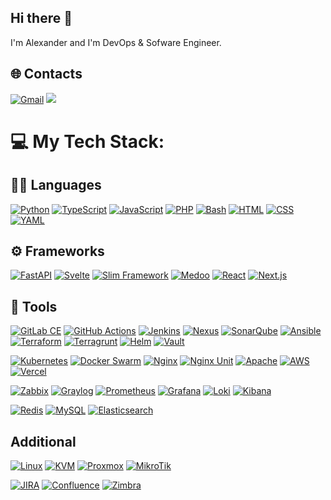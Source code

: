 ## Hi there 👋
I'm Alexander and I'm DevOps & Sofware Engineer.

## 🌐 Contacts
<a href = "mailto:karpulix+github@gmail.com?subject=From your Github Profile" ><img alt="Gmail" src="https://img.shields.io/badge/Gmail-D14836?style=for-the-badge&logo=gmail&logoColor=white" /></a>
<a href = "https://www.linkedin.com/in/alexander-karpov-812840159/" ><img src="https://img.shields.io/badge/linkedin%20-%230077B5.svg?&style=for-the-badge&logo=linkedin&logoColor=white"/></a>

# 💻  My Tech Stack:

## 👨‍💻 Languages
<a href=""><img alt="Python" src="https://img.shields.io/badge/Python-3776AB?style=for-the-badge&logo=python&logoColor=white" /></a>
<a href=""><img alt="TypeScript" src="https://img.shields.io/badge/TypeScript-3178C6?style=for-the-badge&logo=typescript&logoColor=white" /></a>
<a href=""><img alt="JavaScript" src="https://img.shields.io/badge/JavaScript-F7DF1E?style=for-the-badge&logo=javascript&logoColor=black" /></a>
<a href=""><img alt="PHP" src="https://img.shields.io/badge/PHP-777BB4?style=for-the-badge&logo=php&logoColor=white" /></a>
<a href=""><img alt="Bash" src="https://img.shields.io/badge/Bash-4EAA25?style=for-the-badge&logo=gnu-bash&logoColor=white" /></a>
<a href=""><img alt="HTML" src="https://img.shields.io/badge/HTML-E34F26?style=for-the-badge&logo=html5&logoColor=white" /></a>
<a href=""><img alt="CSS" src="https://img.shields.io/badge/CSS-1572B6?style=for-the-badge&logo=css3&logoColor=white" /></a>
<a href=""><img alt="YAML" src="https://img.shields.io/badge/YAML-CB171E?style=for-the-badge&logo=yaml&logoColor=white" /></a>

## ⚙️ Frameworks
<a href=""><img alt="FastAPI" src="https://img.shields.io/badge/FastAPI-009688?style=for-the-badge&logo=fastapi&logoColor=white" /></a>
<a href=""><img alt="Svelte" src="https://img.shields.io/badge/Svelte-FF3E00?style=for-the-badge&logo=svelte&logoColor=white" /></a>
<a href=""><img alt="Slim Framework" src="https://img.shields.io/badge/Slim_Framework-9bbb79?style=for-the-badge&logo=php&logoColor=white" /></a>
<a href=""><img alt="Medoo" src="https://img.shields.io/badge/Medoo-7F9CF5?style=for-the-badge&logo=php&logoColor=white" /></a>
<a href=""><img alt="React" src="https://img.shields.io/badge/React-61DAFB?style=for-the-badge&logo=react&logoColor=black" /></a>
<a href=""><img alt="Next.js" src="https://img.shields.io/badge/Next.js-000000?style=for-the-badge&logo=next.js&logoColor=white" /></a>



## 🧰 Tools
<a href=""><img alt="GitLab CE" src="https://img.shields.io/badge/GitLab_CE-FC6D26?style=for-the-badge&logo=gitlab&logoColor=white" /></a>
<a href=""><img alt="GitHub Actions" src="https://img.shields.io/badge/GitHub_Actions-2088FF?style=for-the-badge&logo=github-actions&logoColor=white" /></a>
<a href=""><img alt="Jenkins" src="https://img.shields.io/badge/Jenkins-D24939?style=for-the-badge&logo=jenkins&logoColor=white" /></a>
<a href=""><img alt="Nexus" src="https://img.shields.io/badge/Nexus-4285F4?style=for-the-badge&logo=nexus&logoColor=white" /></a>
<a href=""><img alt="SonarQube" src="https://img.shields.io/badge/SonarQube-4E9BCD?style=for-the-badge&logo=sonarqube&logoColor=white" /></a>
<a href=""><img alt="Ansible" src="https://img.shields.io/badge/Ansible-EE0000?style=for-the-badge&logo=ansible&logoColor=white" /></a>
<a href=""><img alt="Terraform" src="https://img.shields.io/badge/Terraform-623CE4?style=for-the-badge&logo=terraform&logoColor=white" /></a>
<a href=""><img alt="Terragrunt" src="https://img.shields.io/badge/Terragrunt-5C4EE5?style=for-the-badge&logo=terraform&logoColor=white" /></a>
<a href=""><img alt="Helm" src="https://img.shields.io/badge/Helm-0F1689?style=for-the-badge&logo=helm&logoColor=white" /></a>
<a href=""><img alt="Vault" src="https://img.shields.io/badge/Vault-000000?style=for-the-badge&logo=vault&logoColor=white" /></a>


<a href=""><img alt="Kubernetes" src="https://img.shields.io/badge/Kubernetes-326CE5?style=for-the-badge&logo=kubernetes&logoColor=white" /></a>
<a href=""><img alt="Docker Swarm" src="https://img.shields.io/badge/Docker_Swarm-2496ED?style=for-the-badge&logo=docker&logoColor=white" /></a>
<a href=""><img alt="Nginx" src="https://img.shields.io/badge/Nginx-009639?style=for-the-badge&logo=nginx&logoColor=white" /></a>
<a href=""><img alt="Nginx Unit" src="https://img.shields.io/badge/Nginx_Unit-009639?style=for-the-badge&logo=nginx&logoColor=white" /></a>
<a href=""><img alt="Apache" src="https://img.shields.io/badge/Apache-D22128?style=for-the-badge&logo=apache&logoColor=white" /></a>
<a href=""><img alt="AWS" src="https://img.shields.io/badge/AWS-232F3E?style=for-the-badge&logo=amazon-aws&logoColor=white" /></a>
<a href=""><img alt="Vercel" src="https://img.shields.io/badge/Vercel-000000?style=for-the-badge&logo=vercel&logoColor=white" /></a>


<a href=""><img alt="Zabbix" src="https://img.shields.io/badge/Zabbix-FF0000?style=for-the-badge&logo=zabbix&logoColor=white" /></a>
<a href=""><img alt="Graylog" src="https://img.shields.io/badge/Graylog-FF3633?style=for-the-badge&logo=graylog&logoColor=white" /></a>
<a href=""><img alt="Prometheus" src="https://img.shields.io/badge/Prometheus-E6522C?style=for-the-badge&logo=prometheus&logoColor=white" /></a>
<a href=""><img alt="Grafana" src="https://img.shields.io/badge/Grafana-F46800?style=for-the-badge&logo=grafana&logoColor=white" /></a>
<a href=""><img alt="Loki" src="https://img.shields.io/badge/Loki-3675A9?style=for-the-badge&logo=grafana&logoColor=white" /></a>
<a href=""><img alt="Kibana" src="https://img.shields.io/badge/Kibana-f04e98?style=for-the-badge&logo=kibana&logoColor=white" /></a>

<a href=""><img alt="Redis" src="https://img.shields.io/badge/Redis-DC382D?style=for-the-badge&logo=redis&logoColor=white" /></a>
<a href=""><img alt="MySQL" src="https://img.shields.io/badge/MySQL-4479A1?style=for-the-badge&logo=mysql&logoColor=white" /></a>
<a href=""><img alt="Elasticsearch" src="https://img.shields.io/badge/Elasticsearch-005571?style=for-the-badge&logo=elasticsearch&logoColor=white" /></a>


## Additional

<a href=""><img alt="Linux" src="https://img.shields.io/badge/Linux-000000?style=for-the-badge&logo=linux&logoColor=white" /></a>
<a href=""><img alt="KVM" src="https://img.shields.io/badge/KVM-black?style=for-the-badge&logo=redhat&logoColor=white" /></a>
<a href=""><img alt="Proxmox" src="https://img.shields.io/badge/Proxmox-black?style=for-the-badge&logo=proxmox&logoColor=white" /></a>
<a href=""><img alt="MikroTik" src="https://img.shields.io/badge/MikroTik-black?style=for-the-badge&logo=mikrotik&logoColor=white" /></a>


<a href=""><img alt="JIRA" src="https://img.shields.io/badge/JIRA-0052CC?style=for-the-badge&logo=jira&logoColor=white" /></a>
<a href=""><img alt="Confluence" src="https://img.shields.io/badge/Confluence-172B4D?style=for-the-badge&logo=confluence&logoColor=white" /></a>
<a href=""><img alt="Zimbra" src="https://img.shields.io/badge/Zimbra-1B3A4E?style=for-the-badge&logo=&logoColor=white" /></a>


